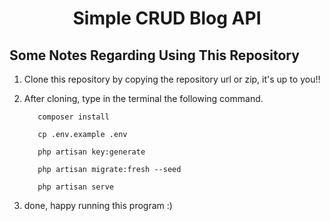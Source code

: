 <h1 style="text-align:center; font-weight:bolder;">Simple CRUD Blog API</h1>

## Some Notes Regarding Using This Repository
1. Clone this repository by copying the repository url or zip, it's up to you!!

2. After cloning, type in the terminal the following command.
     ```shell
        composer install
     ```
     ```shell
        cp .env.example .env
     ```
     ```shell
        php artisan key:generate
     ```
     ```shell
        php artisan migrate:fresh --seed
     ```
     ```shell
        php artisan serve
     ```
3. done, happy running this program :)
